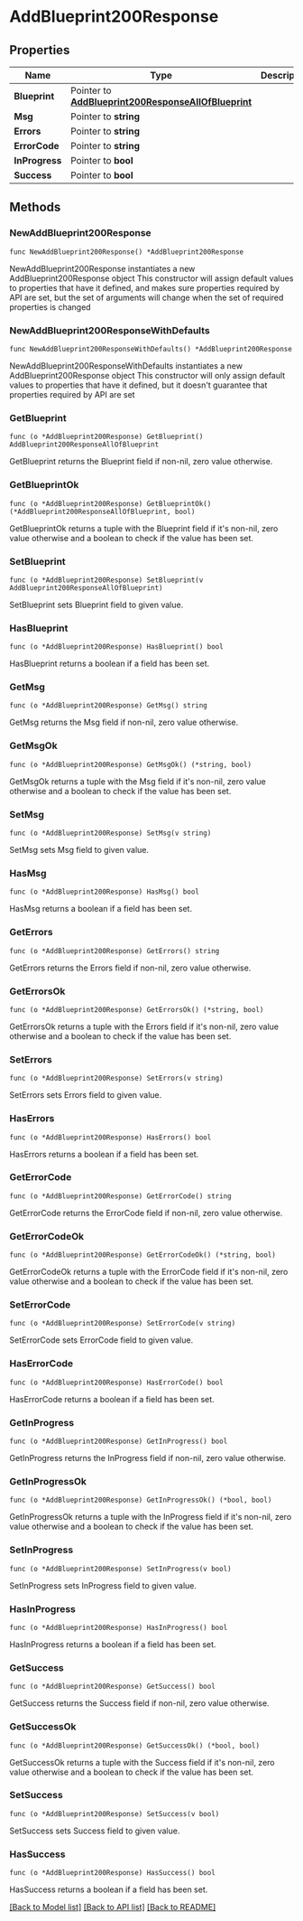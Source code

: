 # AddBlueprint200Response

## Properties

Name | Type | Description | Notes
------------ | ------------- | ------------- | -------------
**Blueprint** | Pointer to [**AddBlueprint200ResponseAllOfBlueprint**](AddBlueprint200ResponseAllOfBlueprint.md) |  | [optional] 
**Msg** | Pointer to **string** |  | [optional] 
**Errors** | Pointer to **string** |  | [optional] 
**ErrorCode** | Pointer to **string** |  | [optional] 
**InProgress** | Pointer to **bool** |  | [optional] 
**Success** | Pointer to **bool** |  | [optional] 

## Methods

### NewAddBlueprint200Response

`func NewAddBlueprint200Response() *AddBlueprint200Response`

NewAddBlueprint200Response instantiates a new AddBlueprint200Response object
This constructor will assign default values to properties that have it defined,
and makes sure properties required by API are set, but the set of arguments
will change when the set of required properties is changed

### NewAddBlueprint200ResponseWithDefaults

`func NewAddBlueprint200ResponseWithDefaults() *AddBlueprint200Response`

NewAddBlueprint200ResponseWithDefaults instantiates a new AddBlueprint200Response object
This constructor will only assign default values to properties that have it defined,
but it doesn't guarantee that properties required by API are set

### GetBlueprint

`func (o *AddBlueprint200Response) GetBlueprint() AddBlueprint200ResponseAllOfBlueprint`

GetBlueprint returns the Blueprint field if non-nil, zero value otherwise.

### GetBlueprintOk

`func (o *AddBlueprint200Response) GetBlueprintOk() (*AddBlueprint200ResponseAllOfBlueprint, bool)`

GetBlueprintOk returns a tuple with the Blueprint field if it's non-nil, zero value otherwise
and a boolean to check if the value has been set.

### SetBlueprint

`func (o *AddBlueprint200Response) SetBlueprint(v AddBlueprint200ResponseAllOfBlueprint)`

SetBlueprint sets Blueprint field to given value.

### HasBlueprint

`func (o *AddBlueprint200Response) HasBlueprint() bool`

HasBlueprint returns a boolean if a field has been set.

### GetMsg

`func (o *AddBlueprint200Response) GetMsg() string`

GetMsg returns the Msg field if non-nil, zero value otherwise.

### GetMsgOk

`func (o *AddBlueprint200Response) GetMsgOk() (*string, bool)`

GetMsgOk returns a tuple with the Msg field if it's non-nil, zero value otherwise
and a boolean to check if the value has been set.

### SetMsg

`func (o *AddBlueprint200Response) SetMsg(v string)`

SetMsg sets Msg field to given value.

### HasMsg

`func (o *AddBlueprint200Response) HasMsg() bool`

HasMsg returns a boolean if a field has been set.

### GetErrors

`func (o *AddBlueprint200Response) GetErrors() string`

GetErrors returns the Errors field if non-nil, zero value otherwise.

### GetErrorsOk

`func (o *AddBlueprint200Response) GetErrorsOk() (*string, bool)`

GetErrorsOk returns a tuple with the Errors field if it's non-nil, zero value otherwise
and a boolean to check if the value has been set.

### SetErrors

`func (o *AddBlueprint200Response) SetErrors(v string)`

SetErrors sets Errors field to given value.

### HasErrors

`func (o *AddBlueprint200Response) HasErrors() bool`

HasErrors returns a boolean if a field has been set.

### GetErrorCode

`func (o *AddBlueprint200Response) GetErrorCode() string`

GetErrorCode returns the ErrorCode field if non-nil, zero value otherwise.

### GetErrorCodeOk

`func (o *AddBlueprint200Response) GetErrorCodeOk() (*string, bool)`

GetErrorCodeOk returns a tuple with the ErrorCode field if it's non-nil, zero value otherwise
and a boolean to check if the value has been set.

### SetErrorCode

`func (o *AddBlueprint200Response) SetErrorCode(v string)`

SetErrorCode sets ErrorCode field to given value.

### HasErrorCode

`func (o *AddBlueprint200Response) HasErrorCode() bool`

HasErrorCode returns a boolean if a field has been set.

### GetInProgress

`func (o *AddBlueprint200Response) GetInProgress() bool`

GetInProgress returns the InProgress field if non-nil, zero value otherwise.

### GetInProgressOk

`func (o *AddBlueprint200Response) GetInProgressOk() (*bool, bool)`

GetInProgressOk returns a tuple with the InProgress field if it's non-nil, zero value otherwise
and a boolean to check if the value has been set.

### SetInProgress

`func (o *AddBlueprint200Response) SetInProgress(v bool)`

SetInProgress sets InProgress field to given value.

### HasInProgress

`func (o *AddBlueprint200Response) HasInProgress() bool`

HasInProgress returns a boolean if a field has been set.

### GetSuccess

`func (o *AddBlueprint200Response) GetSuccess() bool`

GetSuccess returns the Success field if non-nil, zero value otherwise.

### GetSuccessOk

`func (o *AddBlueprint200Response) GetSuccessOk() (*bool, bool)`

GetSuccessOk returns a tuple with the Success field if it's non-nil, zero value otherwise
and a boolean to check if the value has been set.

### SetSuccess

`func (o *AddBlueprint200Response) SetSuccess(v bool)`

SetSuccess sets Success field to given value.

### HasSuccess

`func (o *AddBlueprint200Response) HasSuccess() bool`

HasSuccess returns a boolean if a field has been set.


[[Back to Model list]](../README.md#documentation-for-models) [[Back to API list]](../README.md#documentation-for-api-endpoints) [[Back to README]](../README.md)


